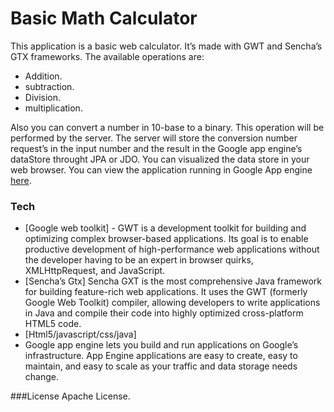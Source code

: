 # Basic Math Calculator

This application is a basic web calculator. It’s made with GWT and Sencha’s GTX frameworks.
The available operations are:
- Addition.
- subtraction.
- Division.
- multiplication.

Also you can convert a number in 10-base to a binary. This operation will be performed by the server.
The server will store the conversion number request’s in the input number and the result in the Google app engine’s dataStore throught JPA or JDO. You can visualized the data store in your web browser.
You can view the application running in Google App engine [here](http://linktoapp.org).

### Tech
* [Google web toolkit] - GWT is a development toolkit for building and optimizing complex browser-based applications. Its goal is to enable productive development of high-performance web applications without the developer having to be an expert in browser quirks, XMLHttpRequest, and JavaScript.
* [Sencha’s Gtx] Sencha GXT is the most comprehensive Java framework for building feature-rich web applications. It uses the GWT (formerly Google Web Toolkit) compiler, allowing developers to write applications in Java and compile their code into highly optimized cross-platform HTML5 code.
* [Html5/javascript/css/java]
* Google app engine lets you build and run applications on Google’s infrastructure. App Engine applications are easy to create, easy to maintain, and easy to scale as your traffic and data storage needs change.

###License
Apache License.
